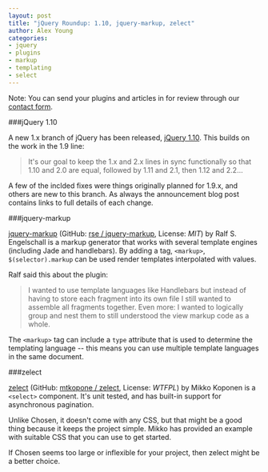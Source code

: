 ```yaml
---
layout: post
title: "jQuery Roundup: 1.10, jquery-markup, zelect"
author: Alex Young
categories:
- jquery
- plugins
- markup
- templating
- select
---
```


<div class="intro">
Note: You can send your plugins and articles in for review through our <a href="/contact.html">contact form</a>.
</div>

###jQuery 1.10

A new 1.x branch of jQuery has been released, [jQuery 1.10](http://blog.jquery.com/2013/05/09/jquery-1-10-beta-1-released/).  This builds on the work in the 1.9 line:

> It's our goal to keep the 1.x and 2.x lines in sync functionally so that 1.10 and 2.0 are equal, followed by 1.11 and 2.1, then 1.12 and 2.2...

A few of the inclded fixes were things originally planned for 1.9.x, and others are new to this branch.  As always the announcement blog post contains links to full details of each change.

###jquery-markup

[jquery-markup](http://plugins.jquery.com/markup/) (GitHub: [rse / jquery-markup](https://github.com/rse/jquery-markup), License: _MIT_) by Ralf S. Engelschall is a markup generator that works with several template engines (including Jade and handlebars).  By adding a tag, `<markup>`, `$(selector).markup` can be used render templates interpolated with values.

Ralf said this about the plugin:

> I wanted to use template languages like Handlebars but instead of having to store each fragment into its own file I still wanted to assemble all fragments together. Even more: I wanted to logically group and nest them to still understood the view markup code as a whole.

The `<markup>` tag can include a `type` attribute that is used to determine the templating language -- this means you can use multiple template languages in the same document.

###zelect

[zelect](http://mtkopone.github.io/zelect/) (GitHub: [mtkopone / zelect](https://github.com/mtkopone/zelect), License: _WTFPL_) by Mikko Koponen is a `<select>` component.  It's unit tested, and has built-in support for asynchronous pagination.

Unlike Chosen, it doesn't come with any CSS, but that might be a good thing because it keeps the project simple.  Mikko has provided an example with suitable CSS that you can use to get started.

If Chosen seems too large or inflexible for your project, then zelect might be a better choice.

